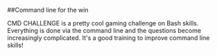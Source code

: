 ##Command line for the win

CMD CHALLENGE is a pretty cool gaming challenge on Bash skills. Everything is done via the command line and the questions become increasingly complicated. It's a good training to improve command line skills!